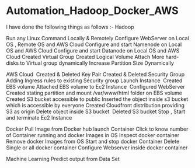 # Automation_Hadoop_Docker_AWS
I have done the following things as follows :-
Hadoop

Run any Linux Command Locally & Remotely
Configure WebServer on Local OS , Remote OS and AWS Cloud
Configure and start Namenode on Local OS and AWS Cloud
Configure and start Datanode on Local OS and AWS Cloud
Created Virtual Group
Created Logical Volume
Attach More hard-disks to Virtual group dynamically
Increase Partition Size Dynamically

AWS Cloud 
Created & Deleted Key Pair
Created & Deleted Security Group
Adding Ingress rules to existing Security group
Launch Instance 
Created EBS volume
Attached EBS volume to Ec2 Instance 
Configured WebServer
Created stating partition and mount /var/www/html folder on EBS volume
Created S3 bucket accessible to public
Inserted the object inside s3 bucket which is accessible by everyone
Created Cloudfront distribution providing S3 as origin
Delete object inside S3 bucket 
Deleted S3 bucket
Stop , Start and terminate Ec2 Instance

Docker
Pull Image from Docker hub
launch Container
Click to know number of Container running and docker Images in OS
Inspect docker container
Remove docker Images from OS
Start and stop docker Container
Delete Single or all docker container
Configure Webserver inside docker container

Machine Learning
Predict output from Data Set
